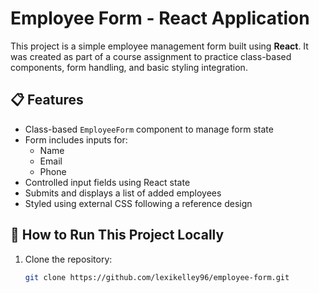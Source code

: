 # Employee Form - React Application

This project is a simple employee management form built using **React**. It was created as part of a course assignment to practice class-based components, form handling, and basic styling integration.

## 📋 Features

- Class-based `EmployeeForm` component to manage form state
- Form includes inputs for:
  - Name
  - Email
  - Phone
- Controlled input fields using React state
- Submits and displays a list of added employees
- Styled using external CSS following a reference design

## 🚀 How to Run This Project Locally

1. Clone the repository:

   ```bash
   git clone https://github.com/lexikelley96/employee-form.git
